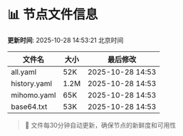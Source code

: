 # 📊 节点文件信息

**更新时间**: 2025-10-28 14:53:21 北京时间

| 文件名 | 大小 | 最后修改 |
|--------|------|----------|
| all.yaml | 52K | 2025-10-28 14:53 |
| history.yaml | 1.2M | 2025-10-28 14:53 |
| mihomo.yaml | 65K | 2025-10-28 14:53 |
| base64.txt | 53K | 2025-10-28 14:53 |

> 🔄 文件每30分钟自动更新，确保节点的新鲜度和可用性
